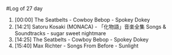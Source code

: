 #Log of 27 day

1. [00:00] The Seatbelts - Cowboy Bebop - Spokey Dokey
1. [14:21] Satoru Kosaki (MONACA) - 「化物語」音楽全集 Songs & Soundtracks - sugar sweet nightmare
1. [14:25] The Seatbelts - Cowboy Bebop - Spokey Dokey
1. [15:40] Max Richter - Songs From Before - Sunlight
